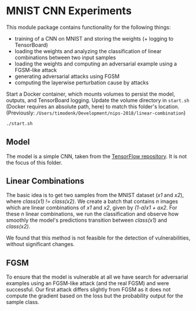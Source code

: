 # MNIST CNN Experiments

This module package contains functionality for the following things:
 * training of a CNN on MNIST and storing the weights (+ logging to TensorBoard)
 * loading the weights and analyzing the classification of linear combinations between two input samples
 * loading the weights and computing an adversarial example using a FGSM-like attack
 * generating adversarial attacks using FGSM
 * computing the layerwise perturbation cause by attacks


Start a Docker container, which mounts volumes to persist the model, outputs, and TensorBoard logging. Update the volume directory in `start.sh` (Docker requires an absolute path, here) to match this folder's location. (Previously: `/Users/timodenk/Development/nips-2018/linear-combination`)
```bash
./start.sh
```


## Model
The model is a simple CNN, taken from the [TensorFlow repository](https://github.com/tensorflow/tensorflow/blob/r1.8/tensorflow/examples/tutorials/layers/cnn_mnist.py).
It is not the focus of this folder.

## Linear Combinations
The basic idea is to get two samples from the MNIST dataset (_x1_ and _x2_), where _class(x1) != class(x2)_.
We create a batch that contains _n_ images which are linear combinations of _x1_ and _x2_, given by _(1-a)*x1 + a*x2_.
For these _n_ linear combinations, we run the classification and observe how smoothly the model's predictions transition between _class(x1)_ and _class(x2)_.

We found that this method is not feasible for the detection of vulnerabilities, without significant changes.

## FGSM
To ensure that the model is vulnerable at all we have search for adversarial examples using an FGSM-like attack (and the real FGSM) and were successful.
Our first attack differs slightly from FGSM as it does not compute the gradient based on the loss but the probability output for the sample class.

